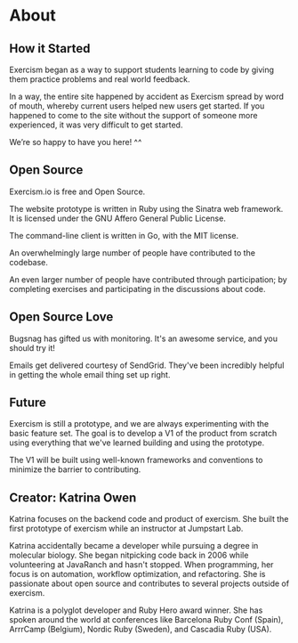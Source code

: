 # About

## How it Started
Exercism began as a way to support students learning to code by giving them practice problems and real world feedback.

In a way, the entire site happened by accident as Exercism spread by word of mouth, whereby current users helped new users get started. If you happened to come to the site without the support of someone more experienced, it was very difficult to get started.

We’re so happy to have you here! ^_^_

## Open Source

Exercism.io is free and Open Source.

The website prototype is written in Ruby using the Sinatra web framework. It is licensed under the GNU Affero General Public License.

The command-line client is written in Go, with the MIT license.

An overwhelmingly large number of people have contributed to the codebase.

An even larger number of people have contributed through participation; by completing exercises and participating in the discussions about code.

## Open Source Love

Bugsnag has gifted us with monitoring. It's an awesome service, and you should try it!

Emails get delivered courtesy of SendGrid. They've been incredibly helpful in getting the whole email thing set up right.

## Future

Exercism is still a prototype, and we are always experimenting with the basic feature set. The goal is to develop a V1 of the product from scratch using everything that we've learned building and using the prototype.

The V1 will be built using well-known frameworks and conventions to minimize the barrier to contributing.

## Creator: Katrina Owen

Katrina focuses on the backend code and product of exercism. She built the first prototype of exercism while an instructor at Jumpstart Lab.

Katrina accidentally became a developer while pursuing a degree in molecular biology. She began nitpicking code back in 2006 while volunteering at JavaRanch and hasn't stopped. When programming, her focus is on automation, workflow optimization, and refactoring. She is passionate about open source and contributes to several projects outside of exercism.

Katrina is a polyglot developer and Ruby Hero award winner. She has spoken around the world at conferences like Barcelona Ruby Conf (Spain), ArrrCamp (Belgium), Nordic Ruby (Sweden), and Cascadia Ruby (USA).